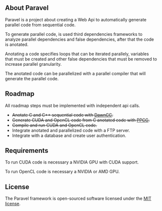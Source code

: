 ## About Paravel
Paravel is a project about creating a Web Api to automatically generate parallel code from sequential code.

To generate parallel code, is used third dependencies frameworks to analyze parallel dependencies and false dependencies, after that the code is anotated.

Anotating a code specifies loops that can be iterated parallely, variables that must be created and other false dependencies that must be removed to increase parallel granularity.

The anotated code can be parallelized with a parallel compiler that will generate the parallel code.

## Roadmap
All roadmap steps must be implemented with independent api calls.
* ~~Anotate C and C++ sequential code with [DawnCC](https://github.com/gleisonsdm/DawnCC-Compiler).~~
* ~~Generate CUDA and OpenCL code from C anotated code with [PPCG](https://github.com/Meinersbur/ppcg).~~
* ~~Compile and run CUDA and OpenCL code.~~
* Integrate anotated and parallelized code with a FTP server.
* Integrate with a database and create user authentication.

## Requirements
To run CUDA code is necessary a NVIDIA GPU with CUDA support.

To run OpenCL code is necessary a NVIDIA or AMD GPU.

## License
The Paravel framework is open-sourced software licensed under the [MIT license](https://opensource.org/licenses/MIT).
